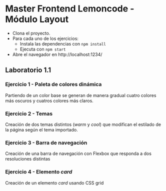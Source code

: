 # Master Frontend Lemoncode - Módulo Layout

- Clona el proyecto.
- Para cada uno de los ejercicios:
    - Instala las dependencias con `npm install`
    - Ejecuta con `npm start`
- Abre el navegador en http://localhost:1234/

## Laboratorio 1.1
### Ejercicio 1 - Paleta de colores dinámica
Partiendo de un color base se generan de manera gradual cuatro colores más oscuros y cuatros colores más claros.

### Ejercicio 2 - Temas
Creación de dos temas distintos (*warm* y *cool*) que modifican el estilado de la página según el tema importado. 

### Ejercicio 3 - Barra de navegación
Creación de una barra de navegación con Flexbox que responda a dos resoluciones distintas

### Ejercicio 4 - Elemento *card*
Creación de un elemento *card* usando CSS grid